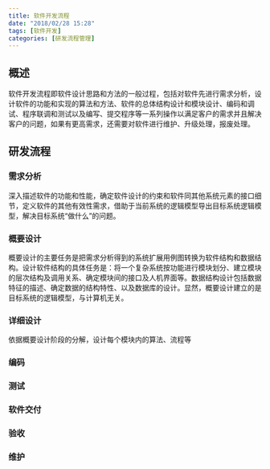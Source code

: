 ```yaml
---
title: 软件开发流程
date: "2018/02/28 15:28"
tags: [软件开发]
categories: [研发流程管理]
---
```


## 概述
软件开发流程即软件设计思路和方法的一般过程，包括对软件先进行需求分析，设计软件的功能和实现的算法和方法、软件的总体结构设计和模块设计、编码和调试、程序联调和测试以及编写、提交程序等一系列操作以满足客户的需求并且解决客户的问题，如果有更高需求，还需要对软件进行维护、升级处理，报废处理。

## 研发流程

### 需求分析
深入描述软件的功能和性能，确定软件设计的约束和软件同其他系统元素的接口细节，定义软件的其他有效性需求，借助于当前系统的逻辑模型导出目标系统逻辑模型，解决目标系统“做什么”的问题。

### 概要设计
概要设计的主要任务是把需求分析得到的系统扩展用例图转换为软件结构和数据结构。设计软件结构的具体任务是：将一个复杂系统按功能进行模块划分、建立模块的层次结构及调用关系、确定模块间的接口及人机界面等。数据结构设计包括数据特征的描述、确定数据的结构特性、以及数据库的设计。显然，概要设计建立的是目标系统的逻辑模型，与计算机无关。

### 详细设计
依据概要设计阶段的分解，设计每个模块内的算法、流程等

### 编码
### 测试
### 软件交付
### 验收
### 维护